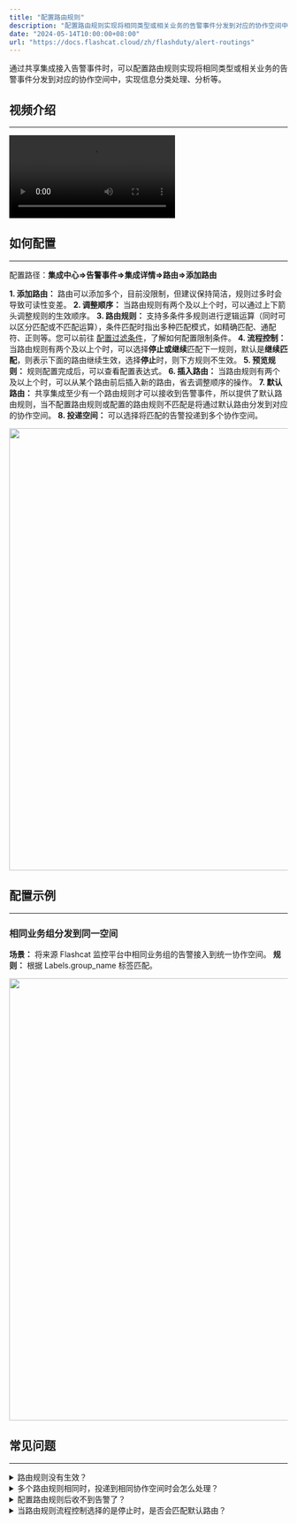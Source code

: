 ```yaml
---
title: "配置路由规则"
description: "配置路由规则实现将相同类型或相关业务的告警事件分发到对应的协作空间中，实现信息分类处理、分析等"
date: "2024-05-14T10:00:00+08:00"
url: "https://docs.flashcat.cloud/zh/flashduty/alert-routings"
---
```


通过共享集成接入告警事件时，可以配置路由规则实现将相同类型或相关业务的告警事件分发到对应的协作空间中，实现信息分类处理、分析等。

## 视频介绍
---
<Video src="https://download.flashcat.cloud/flashduty/video/routings.mp4"></Video>

## 如何配置
---
配置路径：**集成中心=>告警事件=>集成详情=>路由=>添加路由**

**1. 添加路由：** 路由可以添加多个，目前没限制，但建议保持简洁，规则过多时会导致可读性变差。
**2. 调整顺序：** 当路由规则有两个及以上个时，可以通过上下箭头调整规则的生效顺序。
**3. 路由规则：** 支持多条件多规则进行逻辑运算（同时可以区分匹配或不匹配运算），条件匹配时指出多种匹配模式，如精确匹配、通配符、正则等。您可以前往 [配置过滤条件](https://docs.flashcat.cloud/zh/flashduty/how-to-filter)，了解如何配置限制条件。
**4. 流程控制：** 当路由规则有两个及以上个时，可以选择**停止或继续**匹配下一规则，默认是**继续匹配**，则表示下面的路由继续生效，选择**停止**时，则下方规则不生效。
**5. 预览规则：** 规则配置完成后，可以查看配置表达式。
**6. 插入路由：** 当路由规则有两个及以上个时，可以从某个路由前后插入新的路由，省去调整顺序的操作。
**7. 默认路由：** 共享集成至少有一个路由规则才可以接收到告警事件，所以提供了默认路由规则，当不配置路由规则或配置的路由规则不匹配是将通过默认路由分发到对应的协作空间。
**8. 投递空间：** 可以选择将匹配的告警投递到多个协作空间。

<img src="https://fcpub-1301667576.cos.ap-nanjing.myqcloud.com/flashduty/doc/zh/fd/route-1.png"  width="800" />

## 配置示例
---

### 相同业务组分发到同一空间
**场景：** 将来源 Flashcat 监控平台中相同业务组的告警接入到统一协作空间。
**规则：** 根据 Labels.group_name 标签匹配。

<img src="https://fcpub-1301667576.cos.ap-nanjing.myqcloud.com/flashduty/doc/luyou-2.png"  width="800" />



## 常见问题
---
<details>
<summary>路由规则没有生效？</summary>
请查看告警事件是否跟规则匹配以及规则配置是否正确。
</details>

<details>
<summary>多个路由规则相同时，投递到相同协作空间时会怎么处理？</summary>
会向每个协作空间生成相应的故障，建议在同一规则中选择多个协作空间。
</details>


<details>
<summary>配置路由规则后收不到告警了？</summary>
请确认上报的告警事件是否可以命中配置的路由规则，建议配置一个默认兜底路由来接收无法匹配的告警事件。
</details>

<details>
<summary>当路由规则流程控制选择的是停止时，是否会匹配默认路由？</summary>
会匹配，默认路由是兜底路由，不受流程控制的限制。
</details>